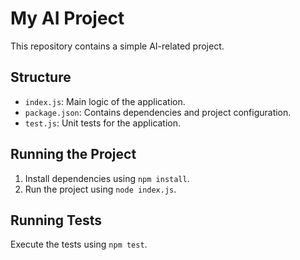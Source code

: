 # My AI Project

This repository contains a simple AI-related project.

## Structure

- `index.js`: Main logic of the application.
- `package.json`: Contains dependencies and project configuration.
- `test.js`: Unit tests for the application.

## Running the Project

1. Install dependencies using `npm install`.
2. Run the project using `node index.js`.

## Running Tests

Execute the tests using `npm test`.